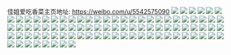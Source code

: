 佳姐爱吃香菜主页地址: https://weibo.com/u/5542575090 
![](https://wx4.sinaimg.cn/mw2000/006364Yqgy1h9jtmbo7r6j30u00u0gra.jpg) 
![](https://wx4.sinaimg.cn/mw2000/006364Yqgy1h9jtmemxubj30u00u046h.jpg) 
![](https://wx4.sinaimg.cn/mw2000/006364Yqgy1h9jtn71gu7j30u00u0qb5.jpg) 
![](https://wx4.sinaimg.cn/mw2000/006364Yqgy1h9jtmhu1t9j30u0140130.jpg) 
![](https://wx4.sinaimg.cn/mw2000/006364Yqgy1h9jtmllf36j30u0140wny.jpg) 
![](https://wx4.sinaimg.cn/mw2000/006364Yqgy1h9jtmoxdk3j30u00u0amt.jpg) 
![](https://wx4.sinaimg.cn/mw2000/006364Yqgy1h9jtmrrde7j30u00u0jzy.jpg) 
![](https://wx4.sinaimg.cn/mw2000/006364Yqgy1h9jtmvbkhyj30u0140wqz.jpg) 
![](https://wx4.sinaimg.cn/mw2000/006364Yqgy1h9jtmxqfe4j30u00vwgub.jpg) 
![](https://wx4.sinaimg.cn/mw2000/006364Yqgy1h9jtmj9xzxj30u00w679d.jpg) 
![](https://wx4.sinaimg.cn/mw2000/006364Yqgy1h9jtmzsqx5j30u00u0wkm.jpg) 
![](https://wx4.sinaimg.cn/mw2000/006364Yqgy1h9jtn1f5vcj30u00u00yx.jpg) 
![](https://wx4.sinaimg.cn/mw2000/006364Yqgy1h9jtn4hklnj30u00u0gu7.jpg) 
![](https://wx4.sinaimg.cn/mw2000/006364Yqly1h9fbay6e9mj32c0340e83.jpg) 
![](https://wx4.sinaimg.cn/mw2000/006364Yqly1h9fbax6q8fj328p31nhdv.jpg) 
![](https://wx4.sinaimg.cn/mw2000/006364Yqly1h9fbayriw6j32c02c04qp.jpg) 
![](https://wx4.sinaimg.cn/mw2000/006364Yqly1h9fbazws9zj329j35se83.jpg) 
![](https://wx4.sinaimg.cn/mw2000/006364Yqly1h9fbb0vcegj32972y0u0y.jpg) 
![](https://wx4.sinaimg.cn/mw2000/006364Yqly1h9fbb1rdcej32bn32wqv6.jpg) 
![](https://wx4.sinaimg.cn/mw2000/006364Yqly1h9fbb2ou6aj32ay31s4qr.jpg) 
![](https://wx4.sinaimg.cn/mw2000/006364Yqly1h9fbb54qy7j32c03401l0.jpg) 
![](https://wx4.sinaimg.cn/mw2000/006364Yqly1h9fbb6x479j32c0340u0z.jpg) 
![](https://wx4.sinaimg.cn/mw2000/006364Yqly1h9fbb8irsmj32c02c0qv5.jpg) 
![](https://wx4.sinaimg.cn/mw2000/006364Yqly1h9cp24zirfj30u010kn4q.jpg) 
![](https://wx4.sinaimg.cn/mw2000/006364Yqly1h9cp262m0zj30u00vrthe.jpg) 
![](https://wx4.sinaimg.cn/mw2000/006364Yqly1h9cp26rh0kj30u00u0wlh.jpg) 
![](https://wx4.sinaimg.cn/mw2000/006364Yqgy1h9bs1tfkagj30u013lgvi.jpg) 
![](https://wx4.sinaimg.cn/mw2000/006364Yqgy1h9bs1u8wsaj30u00ypqbk.jpg) 
![](https://wx4.sinaimg.cn/mw2000/006364Yqgy1h9bs1v22ewj30u00zqn69.jpg) 
![](https://wx4.sinaimg.cn/mw2000/006364Yqgy1h99j4ryudcj32492vd4qr.jpg) 
![](https://wx4.sinaimg.cn/mw2000/006364Yqgy1h99j4pak90j32802you0z.jpg) 
![](https://wx4.sinaimg.cn/mw2000/006364Yqgy1h9836039d8j31po2dr7wh.jpg) 
![](https://wx4.sinaimg.cn/mw2000/006364Yqgy1h9835zei5fj31r32dqhdt.jpg) 
![](https://wx4.sinaimg.cn/mw2000/006364Yqgy1h91h7jr7grj3241241hdt.jpg) 
![](https://wx4.sinaimg.cn/mw2000/006364Yqgy1h8xt0hg0edj31iq25iwyg.jpg) 
![](https://wx4.sinaimg.cn/mw2000/006364Yqgy1h8xt0guin0j30v81tjalo.jpg) 
![](https://wx4.sinaimg.cn/mw2000/006364Yqgy1h8xt0i2jf3j318224kavp.jpg) 
![](https://wx4.sinaimg.cn/mw2000/006364Yqgy1h8xt0inudnj31001y5nen.jpg) 
![](https://wx4.sinaimg.cn/mw2000/006364Yqgy1h8xt0jac97j315b28dh4m.jpg) 
![](https://wx4.sinaimg.cn/mw2000/006364Yqgy1h8xt0jpkrnj30u21h048c.jpg) 
![](https://wx4.sinaimg.cn/mw2000/006364Yqgy1h8veh4ojpqj32c02uje81.jpg) 
![](https://wx4.sinaimg.cn/mw2000/006364Yqgy1h8veh3n7nnj32c02c01kz.jpg) 
![](https://wx4.sinaimg.cn/mw2000/006364Yqgy1h8rv5k45jaj322k2eyb29.jpg) 
![](https://wx4.sinaimg.cn/mw2000/006364Yqgy1h8rv5kz4w1j31pz2lfhdt.jpg) 
![](https://wx4.sinaimg.cn/mw2000/006364Yqgy1h8rv5lokpyj314r19malz.jpg) 
![](https://wx4.sinaimg.cn/mw2000/006364Yqgy1h8lb6r5atej31r71zo1kx.jpg) 
![](https://wx4.sinaimg.cn/mw2000/006364Yqgy1h8lb6qi080j31q81zqaye.jpg) 
![](https://wx4.sinaimg.cn/mw2000/006364Yqgy1h8hq7yoxxbj30vt0zu4i6.jpg) 
![](https://wx4.sinaimg.cn/mw2000/006364Yqgy1h8hq7z4mh7j30w913h7b4.jpg) 
![](https://wx4.sinaimg.cn/mw2000/006364Yqgy1h8f67e52bij31401z4k1s.jpg) 
![](https://wx4.sinaimg.cn/mw2000/006364Yqgy1h87fg4oon2j32b62sp7wh.jpg) 
![](https://wx4.sinaimg.cn/mw2000/006364Yqgy1h87fg42xz2j32832eme81.jpg) 
![](https://wx4.sinaimg.cn/mw2000/006364Yqgy1h87fg3705hj30uf12rk0v.jpg) 
![](https://wx4.sinaimg.cn/mw2000/006364Yqgy1h87fg1z6cxj32c02sjnpd.jpg) 
![](https://wx4.sinaimg.cn/mw2000/006364Yqgy1h87fg2omdrj31zc2dvb29.jpg) 
![](https://wx4.sinaimg.cn/mw2000/006364Yqgy1h87fg06n8lj31og20zkjl.jpg) 
![](https://wx4.sinaimg.cn/mw2000/006364Yqgy1h87fg0zcyyj328z33v7wh.jpg) 
![](https://wx4.sinaimg.cn/mw2000/006364Yqgy1h87fg5fl82j31sl2omb29.jpg) 
![](https://wx4.sinaimg.cn/mw2000/006364Yqgy1h87fg6b8b5j31v02y27wh.jpg) 
![](https://wx4.sinaimg.cn/mw2000/006364Yqgy1h70jkvgjbij30v3108zs9.jpg) 
![](https://wx4.sinaimg.cn/mw2000/006364Yqgy1h6vxnvjkeaj30ny0wiafw.jpg) 
![](https://wx4.sinaimg.cn/mw2000/006364Yqgy1h6tfzyyeymj31fj28sx6p.jpg) 
![](https://wx4.sinaimg.cn/mw2000/006364Yqgy1h6tfzzmzydj31fn2cd4ps.jpg) 
![](https://wx4.sinaimg.cn/mw2000/006364Yqgy1h6tg00bje8j313b1y1k9b.jpg) 
![](https://wx4.sinaimg.cn/mw2000/006364Yqgy1h6rhmwkmsxj30vs13l3zg.jpg) 
![](https://wx4.sinaimg.cn/mw2000/006364Yqgy1h6hxrmca0hj31zj2017cv.jpg) 
![](https://wx4.sinaimg.cn/mw2000/006364Yqgy1h6hxro52otj324220hdod.jpg) 
![](https://wx4.sinaimg.cn/mw2000/006364Yqgy1h6hxrq12asj30ty0vwmym.jpg) 
![](https://wx4.sinaimg.cn/mw2000/006364Yqgy1h6hxrrod2lj31it201hak.jpg) 
![](https://wx4.sinaimg.cn/mw2000/006364Yqgy1h6hxrt0ua9j31kp22y4qp.jpg) 
![](https://wx4.sinaimg.cn/mw2000/006364Yqgy1h6hxrv44yuj31hm1td4qp.jpg) 
![](https://wx4.sinaimg.cn/mw2000/006364Yqgy1h6fesxksm1j31ij1jbx58.jpg) 
![](https://wx4.sinaimg.cn/mw2000/006364Yqgy1h6feszt1goj31x424846t.jpg) 
![](https://wx4.sinaimg.cn/mw2000/006364Yqgy1h6ddy1nbpzj30u217it9w.jpg) 
![](https://wx4.sinaimg.cn/mw2000/006364Yqgy1h6ddy2b4q9j31j62784mu.jpg) 
![](https://wx4.sinaimg.cn/mw2000/006364Yqgy1h6ddy2zws3j30tw14u75k.jpg) 
![](https://wx4.sinaimg.cn/mw2000/006364Yqgy1h5zic5ccutj31kv1qzu0x.jpg) 
![](https://wx4.sinaimg.cn/mw2000/006364Yqgy1h5ke64qflqj30tm15kam2.jpg) 
![](https://wx4.sinaimg.cn/mw2000/006364Yqgy1h5ke634p9xj30oz0vo46p.jpg) 
![](https://wx4.sinaimg.cn/mw2000/006364Yqgy1h5fy04yvbbj30tj170wo3.jpg) 
![](https://wx4.sinaimg.cn/mw2000/006364Yqgy1h5fy05dwrtj30qr0zw46j.jpg) 
![](https://wx4.sinaimg.cn/mw2000/006364Yqgy1h5fy05tvshj31h221u7io.jpg) 
![](https://wx4.sinaimg.cn/mw2000/006364Yqgy1h5fy06iyrmj31iq22jwwi.jpg) 
![](https://wx4.sinaimg.cn/mw2000/006364Yqgy1h5fy0743l5j30qz16b126.jpg) 
![](https://wx4.sinaimg.cn/mw2000/006364Yqgy1h5fy04ctwfj30rs11ejz8.jpg) 
![](https://wx4.sinaimg.cn/mw2000/006364Yqgy1h5cc95ohx0j31kw1kwb29.jpg) 
![](https://wx4.sinaimg.cn/mw2000/006364Yqgy1h5cc93w574j32802801l2.jpg) 
![](https://wx4.sinaimg.cn/mw2000/006364Yqgy1h58zvu3so3j327z261npe.jpg) 
![](https://wx4.sinaimg.cn/mw2000/006364Yqgy1h58zvqfepkj327o202qv5.jpg) 
